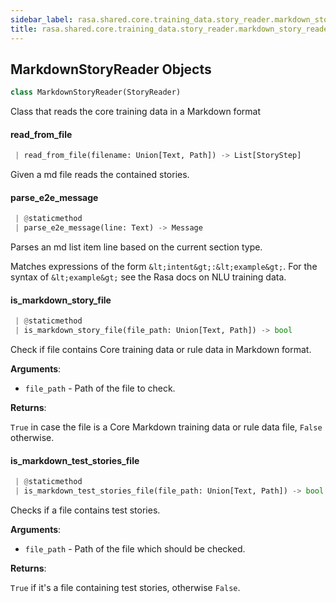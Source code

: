 ```yaml
---
sidebar_label: rasa.shared.core.training_data.story_reader.markdown_story_reader
title: rasa.shared.core.training_data.story_reader.markdown_story_reader
---
```


## MarkdownStoryReader Objects

```python
class MarkdownStoryReader(StoryReader)
```

Class that reads the core training data in a Markdown format

#### read\_from\_file

```python
 | read_from_file(filename: Union[Text, Path]) -> List[StoryStep]
```

Given a md file reads the contained stories.

#### parse\_e2e\_message

```python
 | @staticmethod
 | parse_e2e_message(line: Text) -> Message
```

Parses an md list item line based on the current section type.

Matches expressions of the form `&lt;intent&gt;:&lt;example&gt;`. For the
syntax of `&lt;example&gt;` see the Rasa docs on NLU training data.

#### is\_markdown\_story\_file

```python
 | @staticmethod
 | is_markdown_story_file(file_path: Union[Text, Path]) -> bool
```

Check if file contains Core training data or rule data in Markdown format.

**Arguments**:

- `file_path` - Path of the file to check.
  

**Returns**:

  `True` in case the file is a Core Markdown training data or rule data file,
  `False` otherwise.

#### is\_markdown\_test\_stories\_file

```python
 | @staticmethod
 | is_markdown_test_stories_file(file_path: Union[Text, Path]) -> bool
```

Checks if a file contains test stories.

**Arguments**:

- `file_path` - Path of the file which should be checked.
  

**Returns**:

  `True` if it&#x27;s a file containing test stories, otherwise `False`.

